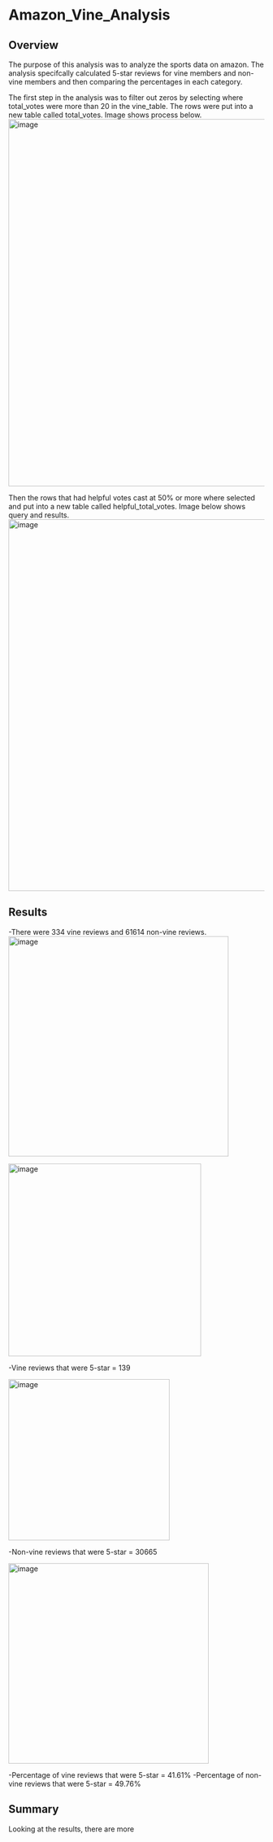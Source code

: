 # Amazon_Vine_Analysis

## Overview

The purpose of this analysis was to analyze the sports data on amazon.  The analysis specifcally calculated 5-star reviews for vine members and non-vine members and then comparing the percentages in each category.

The first step in the analysis was to filter out zeros by selecting where total_votes were more than 20 in the vine_table.  The rows were put into a new table called total_votes.  Image shows process below.
<img width="722" alt="image" src="https://user-images.githubusercontent.com/85581208/153720285-30bb9030-a3b9-4091-b662-eadfe1156efb.png">



Then the rows that had helpful votes cast at 50% or more where selected and put into a new table called helpful_total_votes.  Image below shows query and results.
<img width="731" alt="image" src="https://user-images.githubusercontent.com/85581208/153720370-baf862fa-bd1e-4516-ad04-15bf3fd483a3.png">



## Results

-There were 334 vine reviews and 61614 non-vine reviews.
<img width="433" alt="image" src="https://user-images.githubusercontent.com/85581208/153720811-05ebcbc9-7246-48f1-8914-7cf53870ac16.png">



<img width="379" alt="image" src="https://user-images.githubusercontent.com/85581208/153720852-71b5f6f6-8194-4ee5-99f4-545e54075176.png">

-Vine reviews that were 5-star = 139 

<img width="317" alt="image" src="https://user-images.githubusercontent.com/85581208/153720912-7315c53e-9a97-4ba6-ac8e-6ac0ec990ba7.png">

-Non-vine reviews that were 5-star = 30665

<img width="394" alt="image" src="https://user-images.githubusercontent.com/85581208/153720954-92fc8243-fd52-44b4-b2ab-9a2c56a6ac64.png">


-Percentage of vine reviews that were 5-star = 41.61%
-Percentage of non-vine reviews that were 5-star = 49.76%


## Summary

Looking at the results, there are more




















